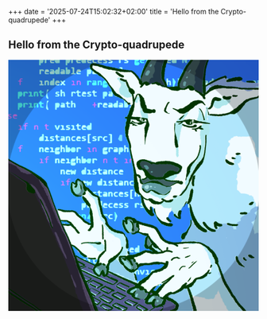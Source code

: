 +++
date = '2025-07-24T15:02:32+02:00'
title = 'Hello from the Crypto-quadrupede'
+++
## Hello from the Crypto-quadrupede

![pp_goat](pp_goat.png)